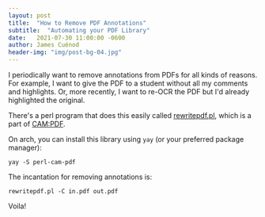 ```yaml
---
layout: post
title:  "How to Remove PDF Annotations"
subtitle:  "Automating your PDF Library"
date:   2021-07-30 11:00:00 -0600
author: James Cuénod
header-img: "img/post-bg-04.jpg"
---
```


I periodically want to remove annotations from PDFs for all kinds of reasons. For example, I want to give the PDF to a student without all my comments and highlights. Or, more recently, I want to re-OCR the PDF but I'd already highlighted the original.

There's a perl program that does this easily called [rewritepdf.pl](https://metacpan.org/dist/CAM-PDF/view/bin/rewritepdf.pl), which is a part of [CAM:PDF](https://metacpan.org/pod/CAM::PDF).

On arch, you can install this library using `yay` (or your preferred package manager):

```
yay -S perl-cam-pdf
```

The incantation for removing annotations is:

```
rewritepdf.pl -C in.pdf out.pdf
```

Voila!
